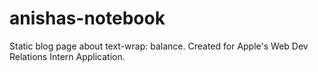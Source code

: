 # anishas-notebook
Static blog page about text-wrap: balance. Created for Apple's Web Dev Relations Intern Application.
